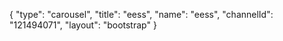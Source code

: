 {
    "type": "carousel",
    "title": "eess",
    "name": "eess",
    "channelId": "121494071",
    "layout": "bootstrap"
}
